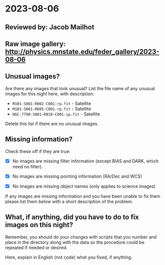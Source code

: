 # 2023-08-06

## Reviewed by:   Jacob Mailhot

## Raw image gallery: http://physics.mnstate.edu/feder_gallery/2023-08-06

## Unusual images?

Are there any images that look unusual? List the file name of any unusual images for this night here, with description:

+ `M101-S001-R002-C001-rp.fit` - Satellite
+ `M101-S001-R005-C001-rp.fit` - Satellite
+ `NGC-7790-S001-R010-C001-ip.fit` - Satellite


Delete this list if there are no unusual images.

## Missing information?

Check these off if they are true:

- [x] No images are missing filter information (except BIAS and DARK, which need no filter).
- [x] No images are missing pointing information (RA/Dec and WCS)
- [x] No images are missing object names (only applies to science images)


If any images are missing information and you have been unable to fix them please list
them below with a short description of the problem.


## What, if anything, did you have to do to fix images on this night?

Remember, you should do your changes with scripts that you number and place in the
directory along with the data so the procedure could be repeated if needed or
desired.

Here, explain in English (not code) what you fixed, if anything.
